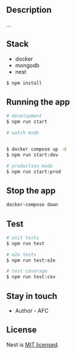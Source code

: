## Description
...

## Stack

- docker
- mongodb
- nest

```bash
$ npm install
```



## Running the app

```bash
# development
$ npm run start

# watch mode


$ docker compose up -d
$ npm run start:dev

# production mode
$ npm run start:prod
```

## Stop the app

```bash
docker-compose down
```

## Test

```bash
# unit tests
$ npm run test

# e2e tests
$ npm run test:e2e

# test coverage
$ npm run test:cov
```

## Stay in touch

- Author - AFC<!-- [Kamil Myśliwiec](https://kamilmysliwiec.com) -->


## License

Nest is [MIT licensed](LICENSE).
